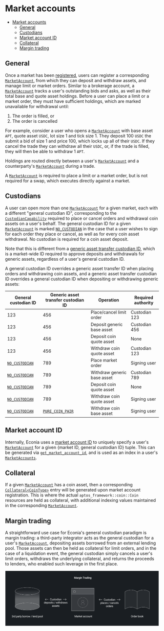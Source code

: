 # Market accounts

- [Market accounts](#market-accounts)
  - [General](#general)
  - [Custodians](#custodians)
  - [Market account ID](#market-account-id)
  - [Collateral](#collateral)
  - [Margin trading](#margin-trading)

## General

Once a market has been [registered], users can register a corresponding [`MarketAccount`], from which they can deposit and withdraw assets, and manage limit or market orders.
Similar to a brokerage account, a [`MarketAccount`] tracks a user's outstanding bids and asks, as well as their total base and quote asset holdings.
Before a user can place a limit or a market order, they must have sufficient holdings, which are marked unavailable for withdrawal until:

1. The order is filled, or
1. The order is cancelled

For example, consider a user who opens a [`MarketAccount`] with base asset `APT`, quote asset `USDC`, lot size 1 and tick size 1.
They deposit 100 `USDC` the submit a bid of size 1 and price 100, which locks up all of their `USDC`.
If they cancel the trade they can withdraw all their `USDC`, or, if the trade is filled, they will then be able to withdraw 1 `APT`.

Holdings are routed directly between a user's [`MarketAccount`] and a counterparty's [`MarketAccount`] during a trade.

A [`MarketAccount`] is required to place a limit or a market order, but is not required for a swap, which executes directly against a market.

## Custodians

A user can open more than one [`MarketAccount`] for a given market, each with a different "general custodian ID", corresponding to the [`CustodianCapability`] required to place or cancel orders and withdrawal coin assets on a user's behalf.
The general custodian ID for a given [`MarketAccount`] is marked [`NO_CUSTODIAN`] in the case that a user wishes to sign for each order they place or cancel, as well as for every coin asset withdrawal.
No custodian is required for a coin asset deposit.

Note that this is different from a [generic asset transfer custodian ID], which is a market-wide ID required to approve deposits and withdrawals for generic assets, regardless of a user's general custodian ID.

A general custodian ID overrides a generic asset transfer ID when placing orders and withdrawing coin assets, and a generic asset transfer custodian ID overrides a general custodian ID when depositing or withdrawing generic assets:

| General custodian ID | Generic asset transfer custodian ID | Operation                      | Required authority |
|----------------------|-------------------------------------|--------------------------------|--------------------|
| 123                  | 456                                 | Place/cancel limit order       | Custodian 123      |
| 123                  | 456                                 | Deposit generic base asset     | Custodian 456      |
| 123                  | 456                                 | Deposit coin quote asset       | None               |
| 123                  | 456                                 | Withdraw coin quote asset      | Custodian 123      |
| [`NO_CUSTODIAN`]     | 789                                 | Place market order             | Signing user       |
| [`NO_CUSTODIAN`]     | 789                                 | Withdraw generic base asset    | Custodian 789      |
| [`NO_CUSTODIAN`]     | 789                                 | Deposit coin quote asset       | None               |
| [`NO_CUSTODIAN`]     | 789                                 | Withdraw coin quote asset      | Signing user       |
| [`NO_CUSTODIAN`]     | [`PURE_COIN_PAIR`]                  | Withdraw coin base asset       | Signing user       |

## Market account ID

Internally, Econia uses a [market account ID] to uniquely specify a user's [`MarketAccount`] for a given {market ID, general custodian ID} tuple.
This can be generated via [`get_market_account_id`], and is used as an index in a user's [`MarketAccounts`].

## Collateral

If a given [`MarketAccount`] has a coin asset, then a corresponding [`Collateral<CoinType>`] entry will be generated upon market account registration.
This is where the actual `aptos_framework::coin::Coin` resources are held as collateral, with additional indexing values maintained in the corresponding [`MarketAccount`].

## Margin trading

A straightforward use case for Econia's general custodian paradigm is margin trading:
a third-party integrator acts as the general custodian for a user's [`MarketAccount`], depositing assets borrowed from an external lending pool.
Those assets can then be held as collateral for limit orders, and in the case of a liquidation event, the general custodian simply cancels a user's limit orders, withdraws the underlying collateral, and returns the proceeds to lenders, who enabled such leverage in the first place.

![](../diagrams/margin-trading.png)

<!---Alphabetized reference links-->

[`Collateral<CoinType>`]:              ../../../src/move/econia/build/Econia/docs/user.md#0xc0deb00c_user_Collateral
[`CustodianCapability`]:               ../../../src/move/econia/build/Econia/docs/registry.md#0xc0deb00c_registry_CustodianCapability
[`get_market_account_id`]:             ../../../src/move/econia/build/Econia/docs/user.md#0xc0deb00c_user_get_market_account_id
[`MarketAccount`]:                     ../../../src/move/econia/build/Econia/docs/user.md#0xc0deb00c_user_MarketAccount
[`MarketAccounts`]:                    ../../../src/move/econia/build/Econia/docs/user.md#0xc0deb00c_user_MarketAccounts
[`NO_CUSTODIAN`]:                      ../../../src/move/econia/build/Econia/docs/user.md#0xc0deb00c_user_NO_CUSTODIAN
[`PURE_COIN_PAIR`]:                    ../../../src/move/econia/build/Econia/docs/registry.md#0xc0deb00c_registry_PURE_COIN_PAIR
[generic asset transfer custodian ID]: registry.md#asset-types
[market account ID]:                   ../../../src/move/econia/build/Econia/docs/user.md#@Market_account_ID_1
[registered]:                          registry.md
